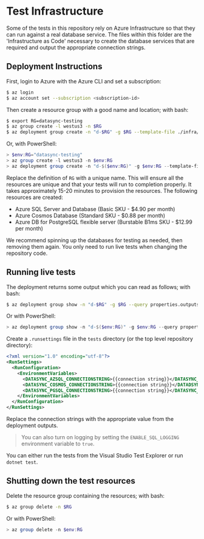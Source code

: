 # Test Infrastructure

Some of the tests in this repository rely on Azure Infrastructure so that they can run against a real
database service.  The files within this folder are the 'Infrastructure as Code' necessary to create
the database services that are required and output the appropriate connection strings.

## Deployment Instructions

First, login to Azure with the Azure CLI and set a subscription:

```bash
$ az login
$ az account set --subscription <subscription-id>
```

Then create a resource group with a good name and location; with bash:

```bash
$ export RG=datasync-testing
$ az group create -l westus3 -n $RG
$ az deployment group create -n "d-$RG" -g $RG --template-file ./infra/main.bicep
```

Or, with PowerShell:

```powershell
> $env:RG="datasync-testing"
> az group create -l westus3 -n $env:RG
> az deployment group create -n "d-$($env:RG)" -g $env:RG --template-file .\infra\main.bicep
```

Replace the definition of `RG` with a unique name.  This will ensure all the resources are unique
and that your tests will run to completion properly.  It takes approximately 15-20 minutes to provision
the resources.  The following resources are created:

* Azure SQL Server and Database (Basic SKU - $4.90 per month)
* Azure Cosmos Database (Standard SKU - $0.88 per month)
* Azure DB for PostgreSQL flexible server (Burstable B1ms SKU - $12.99 per month)

We recommend spinning up the databases for testing as needed, then removing them again.  You only need to 
run live tests when changing the repository code.

## Running live tests

The deployment returns some output which you can read as follows; with bash:

```bash
$ az deployment group show -n "d-$RG" -g $RG --query properties.outputs
```

Or with PowerShell:

```powershell
> az deployment group show -n "d-$($env:RG)" -g $env:RG --query properties.outputs
```

Create a `.runsettings` file in the `tests` directory (or the top level repository directory):

```xml
<?xml version="1.0" encoding="utf-8"?>
<RunSettings>
  <RunConfiguration>
    <EnvironmentVariables>
      <DATASYNC_AZSQL_CONNECTIONSTRING>{{connection string}}</DATASYNC_AZSQL_CONNECTIONSTRING>
      <DATASYNC_COSMOS_CONNECTIONSTRING>{{connection string}}</DATADSYNC_COSMOS_CONNECTIONSTRING>
      <DATASYNC_PGSQL_CONNECTIONSTRING>{{connection string}}</DATASYNC_PGSQL_CONNECTIONSTRING>
    </EnvironmentVariables>
  </RunConfiguration>
</RunSettings>
```

Replace the connection strings with the appropriate value from the deployment outputs.

> You can also turn on logging by setting the `ENABLE_SQL_LOGGING` environment variable to `true`.

You can either run the tests from the Visual Studio Test Explorer or run `dotnet test`.

## Shutting down the test resources

Delete the resource group containing the resources; with bash:

```bash
$ az group delete -n $RG
```

Or with PowerShell:

```powershell
> az group delete -n $env:RG
```
